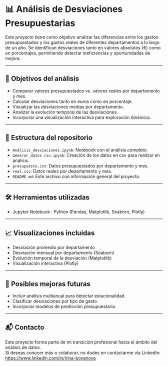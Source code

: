 # 📊 Análisis de Desviaciones Presupuestarias

Este proyecto tiene como objetivo analizar las diferencias entre los gastos presupuestados y los gastos reales de diferentes departamentos a lo largo de un año. Se identifican desviaciones tanto en valores absolutos (€) como en porcentajes, permitiendo detectar ineficiencias y oportunidades de mejora.

---

## 🧠 Objetivos del análisis

- Comparar valores presupuestados vs. valores reales por departamento y mes.
- Calcular desviaciones tanto en euros como en porcentaje.
- Visualizar las desviaciones medias por departamento.
- Analizar la evolución temporal de las desviaciones.
- Incorporar una visualización interactiva para exploración dinámica.

---

## 📁 Estructura del repositorio


- `Análisis_desviaciones.ipynb`: Notebook con el análisis completo.
- `Generar_datos csv.ipynb`: Creación de los datos en csv para realizar en análisis.
- `presupuesto.csv`: Datos presupuestados por departamento y mes.
- `real.csv`: Datos reales por departamento y mes.
- `README.md`: Este archivo con información general del proyecto.

---

## 🛠️ Herramientas utilizadas

- Jupyter Notebook : Python (Pandas, Matplotlib, Seaborn, Plotly)

---

## 📈 Visualizaciones incluidas

- Desviación promedio por departamento
- Desviación mensual por departamento (Seaborn)
- Evolución temporal de la desviación (Matplotlib)
- Visualización interactiva (Plotly)

---

## 📌 Posibles mejoras futuras

- Incluir análisis multianual para detectar estacionalidad.
- Clasificar desviaciones por tipo de gasto.
- Incorporar modelos de predicción presupuestaria.

---

## 📬 Contacto

Este proyecto forma parte de mi transición profesional hacia el ámbito del análisis de datos.  
Si deseas conocer más o colaborar, no dudes en contactarme vía LinkedIn: https://www.linkedin.com/in/irina-boyanova

